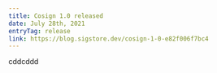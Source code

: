 ```yaml
---
title: Cosign 1.0 released
date: July 28th, 2021
entryTag: release
link: https://blog.sigstore.dev/cosign-1-0-e82f006f7bc4
---
```

cddcddd